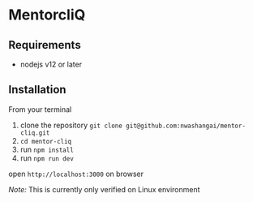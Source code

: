 # MentorcliQ
## Requirements
- nodejs v12 or later


## Installation
From your terminal

1. clone the repository `git clone git@github.com:nwashangai/mentor-cliq.git`
2. `cd mentor-cliq`
3. run `npm install` 
4. run `npm run dev` 

open `http://localhost:3000` on browser

<i>Note:</i> This is currently only verified on Linux environment